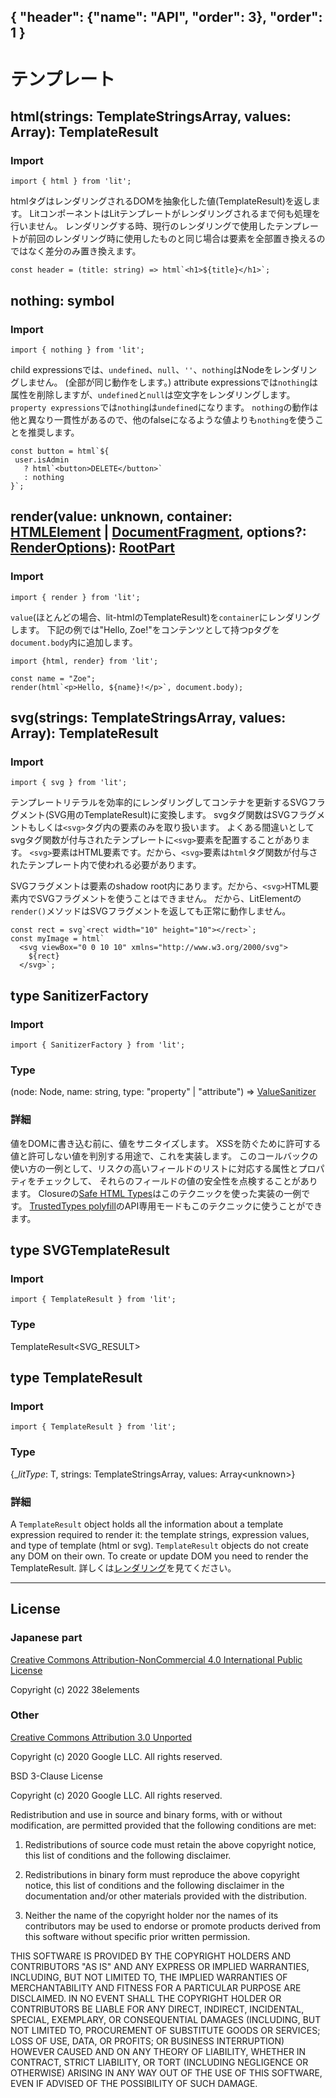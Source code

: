 { "header": {"name": "API", "order": 3}, "order": 1 }
---
# テンプレート

## html(strings: TemplateStringsArray, values: Array<unknown>): TemplateResult 

### Import

```
import { html } from 'lit';
```


htmlタグはレンダリングされるDOMを抽象化した値(TemplateResult)を返します。
LitコンポーネントはLitテンプレートがレンダリングされるまで何も処理を行いません。
レンダリングする時、現行のレンダリングで使用したテンプレートが前回のレンダリング時に使用したものと同じ場合は要素を全部置き換えるのではなく差分のみ置き換えます。

```
const header = (title: string) => html`<h1>${title}</h1>`;
```

## nothing: symbol

### Import

```
import { nothing } from 'lit';
```

child expressionsでは、`undefined`、`null`、`''`、`nothing`はNodeをレンダリングしません。
(全部が同じ動作をします。)
attribute expressionsでは`nothing`は属性を削除しますが、`undefined`と`null`は空文字をレンダリングします。
`property expressions`では`nothing`は`undefined`になります。
`nothing`の動作は他と異なり一貫性があるので、他のfalseになるような値よりも`nothing`を使うことを推奨します。

```
const button = html`${
 user.isAdmin
   ? html`<button>DELETE</button>`
   : nothing
}`;
```
## render(value: unknown, container: [HTMLElement](https://developer.mozilla.org/en-US/docs/Web/API/HTMLElement) | [DocumentFragment](https://developer.mozilla.org/en-US/docs/Web/API/DocumentFragment), options?: [RenderOptions](https://japanese-document.github.io/lit/api-LitElement.html#type_RenderOptions)): [RootPart](https://lit.dev/docs/api/misc/#RootPart)

### Import

```
import { render } from 'lit';
```

`value`(ほとんどの場合、lit-htmlのTemplateResult)を`container`にレンダリングします。
下記の例では"Hello, Zoe!"をコンテンツとして持つpタグを`document.body`内に追加します。

```
import {html, render} from 'lit';

const name = "Zoe";
render(html`<p>Hello, ${name}!</p>`, document.body);
```

## svg(strings: TemplateStringsArray, values: Array<unknown>): TemplateResult 

### Import

```
import { svg } from 'lit';
```

テンプレートリテラルを効率的にレンダリングしてコンテナを更新するSVGフラグメント(SVG用のTemplateResult)に変換します。
svgタグ関数はSVGフラグメントもしくは`<svg>`タグ内の要素のみを取り扱います。
よくある間違いとしてsvgタグ関数が付与されたテンプレートに`<svg>`要素を配置することがあります。
`<svg>`要素はHTML要素です。だから、`<svg>`要素は`html`タグ関数が付与されたテンプレート内で使われる必要があります。

SVGフラグメントは要素のshadow root内にあります。だから、`<svg>`HTML要素内でSVGフラグメントを使うことはできません。
だから、LitElementの`render()`メソッドはSVGフラグメントを返しても正常に動作しません。

```
const rect = svg`<rect width="10" height="10"></rect>`;
const myImage = html`
  <svg viewBox="0 0 10 10" xmlns="http://www.w3.org/2000/svg">
    ${rect}
  </svg>`;
```

## type SanitizerFactory

### Import

```
import { SanitizerFactory } from 'lit';
```

### Type

(node: Node, name: string, type: "property" | "attribute") => [ValueSanitizer](https://lit.dev/docs/api/misc/#ValueSanitizer)

### 詳細

値をDOMに書き込む前に、値をサニタイズします。
XSSを防ぐために許可する値と許可しない値を判別する用途で、これを実装します。
このコールバックの使い方の一例として、リスクの高いフィールドのリストに対応する属性とプロパティをチェックして、
それらのフィールドの値の安全性を点検することがあります。
Closureの[Safe HTML Types](https://github.com/google/safe-html-types/blob/master/doc/safehtml-types.md)はこのテクニックを使った実装の一例です。
[TrustedTypes polyfill](https://github.com/WICG/trusted-types)のAPI専用モードもこのテクニックに使うことができます。

## type SVGTemplateResult

### Import

```
import { TemplateResult } from 'lit';
```

### Type

TemplateResult&lt;SVG_RESULT&gt;

## type TemplateResult

### Import

```
import { TemplateResult } from 'lit';
```

### Type

{_$litType$: T, strings: TemplateStringsArray, values: Array&lt;unknown&gt;}

### 詳細

A `TemplateResult` object holds all the information about a template expression required to render it: the template strings, expression values, and type of template (html or svg).
`TemplateResult` objects do not create any DOM on their own. To create or update DOM you need to render the TemplateResult.
詳しくは[レンダリング](https://japanese-document.github.io/lit/components-rendering.html)を見てください。

---

## License

### Japanese part

[Creative Commons Attribution-NonCommercial 4.0 International Public License](https://creativecommons.org/licenses/by-nc/4.0/legalcode)

Copyright (c) 2022 38elements

### Other

[Creative Commons Attribution 3.0 Unported](https://creativecommons.org/licenses/by/3.0/deed.en)

Copyright (c) 2020 Google LLC. All rights reserved.

BSD 3-Clause License

Copyright (c) 2020 Google LLC. All rights reserved.

Redistribution and use in source and binary forms, with or without
modification, are permitted provided that the following conditions are met:

1. Redistributions of source code must retain the above copyright notice, this
   list of conditions and the following disclaimer.

2. Redistributions in binary form must reproduce the above copyright notice,
   this list of conditions and the following disclaimer in the documentation
   and/or other materials provided with the distribution.

3. Neither the name of the copyright holder nor the names of its
   contributors may be used to endorse or promote products derived from
   this software without specific prior written permission.

THIS SOFTWARE IS PROVIDED BY THE COPYRIGHT HOLDERS AND CONTRIBUTORS "AS IS"
AND ANY EXPRESS OR IMPLIED WARRANTIES, INCLUDING, BUT NOT LIMITED TO, THE
IMPLIED WARRANTIES OF MERCHANTABILITY AND FITNESS FOR A PARTICULAR PURPOSE ARE
DISCLAIMED. IN NO EVENT SHALL THE COPYRIGHT HOLDER OR CONTRIBUTORS BE LIABLE
FOR ANY DIRECT, INDIRECT, INCIDENTAL, SPECIAL, EXEMPLARY, OR CONSEQUENTIAL
DAMAGES (INCLUDING, BUT NOT LIMITED TO, PROCUREMENT OF SUBSTITUTE GOODS OR
SERVICES; LOSS OF USE, DATA, OR PROFITS; OR BUSINESS INTERRUPTION) HOWEVER
CAUSED AND ON ANY THEORY OF LIABILITY, WHETHER IN CONTRACT, STRICT LIABILITY,
OR TORT (INCLUDING NEGLIGENCE OR OTHERWISE) ARISING IN ANY WAY OUT OF THE USE
OF THIS SOFTWARE, EVEN IF ADVISED OF THE POSSIBILITY OF SUCH DAMAGE.